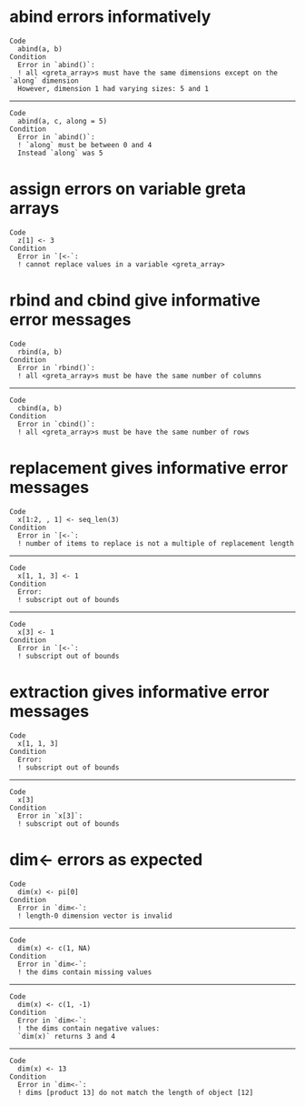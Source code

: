 # abind errors informatively

    Code
      abind(a, b)
    Condition
      Error in `abind()`:
      ! all <greta_array>s must have the same dimensions except on the `along` dimension
      However, dimension 1 had varying sizes: 5 and 1

---

    Code
      abind(a, c, along = 5)
    Condition
      Error in `abind()`:
      ! `along` must be between 0 and 4
      Instead `along` was 5

# assign errors on variable greta arrays

    Code
      z[1] <- 3
    Condition
      Error in `[<-`:
      ! cannot replace values in a variable <greta_array>

# rbind and cbind give informative error messages

    Code
      rbind(a, b)
    Condition
      Error in `rbind()`:
      ! all <greta_array>s must be have the same number of columns

---

    Code
      cbind(a, b)
    Condition
      Error in `cbind()`:
      ! all <greta_array>s must be have the same number of rows

# replacement gives informative error messages

    Code
      x[1:2, , 1] <- seq_len(3)
    Condition
      Error in `[<-`:
      ! number of items to replace is not a multiple of replacement length

---

    Code
      x[1, 1, 3] <- 1
    Condition
      Error:
      ! subscript out of bounds

---

    Code
      x[3] <- 1
    Condition
      Error in `[<-`:
      ! subscript out of bounds

# extraction gives informative error messages

    Code
      x[1, 1, 3]
    Condition
      Error:
      ! subscript out of bounds

---

    Code
      x[3]
    Condition
      Error in `x[3]`:
      ! subscript out of bounds

# dim<- errors as expected

    Code
      dim(x) <- pi[0]
    Condition
      Error in `dim<-`:
      ! length-0 dimension vector is invalid

---

    Code
      dim(x) <- c(1, NA)
    Condition
      Error in `dim<-`:
      ! the dims contain missing values

---

    Code
      dim(x) <- c(1, -1)
    Condition
      Error in `dim<-`:
      ! the dims contain negative values:
      `dim(x)` returns 3 and 4

---

    Code
      dim(x) <- 13
    Condition
      Error in `dim<-`:
      ! dims [product 13] do not match the length of object [12]

